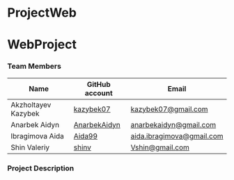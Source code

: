 # ProjectWeb
# WebProject

### Team Members
| Name | GitHub account | Email |
| --- | --- | --- |
| Akzholtayev Kazybek | [kazybek07](https://github.com/kazybek07/) | kazybek07@gmail.com  |
| Anarbek Aidyn | [AnarbekAidyn](https://github.com/AnarbekAidyn) | anarbekaidyn@gmail.com |
| Ibragimova Aida | [Aida99](https://github.com/Aida99) | aida.ibragimova@gmail.com |
| Shin Valeriy | [shinv](https://github.com/shinv99) | Vshin@gmail.com |

### Project Description


